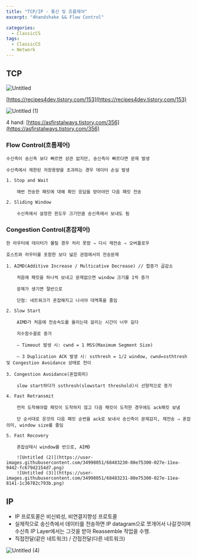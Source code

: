 ```yaml
---
title: "TCP/IP - 통신 및 흐름제어"
excerpt: "4handshake && Flow Control"

categories:
  - ClassicCS
tags:
  - ClassicCS
  - Network
---
```


## TCP

![Untitled](https://user-images.githubusercontent.com/34998051/68483233-817fe980-027e-11ea-8b69-954765d3bf3f.png)  

[https://recipes4dev.tistory.com/153](https://recipes4dev.tistory.com/153)

![Untitled (1)](https://user-images.githubusercontent.com/34998051/68483229-80e75300-027e-11ea-9315-6cc96f08d5b4.png)  

4 hand: [https://asfirstalways.tistory.com/356](https://asfirstalways.tistory.com/356)

### Flow Control(흐름제어)

    수신측이 송신측 보다 빠르면 상관 없지만, 송신측이 빠르다면 문제 발생

    수신측에서 제한된 저장용량을 초과하는 경우 데이터 손실 발생

    1. Stop and Wait

        매번 전송한 패킷에 대해 확인 응답을 받아야만 다음 패킷 전송

    2. Sliding Window

        수신측에서 설정한 윈도우 크기만큼 송신측에서 보내도 됨

### Congestion Control(혼잡제어)

    한 라우터에 데이터가 몰릴 경우 처리 못함 ⇒ 다시 재전송 ⇒ 오버플로우

    호스트와 라우터를 포함한 보다 넓은 관점에서의 전송문제

    1. AIMD(Additive Increase / Multicative Decrease) // 합증가 곱감소

        처음에 패킷을 하나씩 보내고 문제없으면 window 크기를 1씩 증가

        문제가 생기면 절반으로

        단점: 네트워크가 혼잡해지고 나서야 대역폭을 줄임

    2. Slow Start

        AIMD가 처음에 전송속도를 올리는데 걸리는 시간이 너무 길다

        지수함수꼴로 증가

        – Timeout 발생 시: cwnd = 1 MSS(Maximum Segment Size)

        – 3 Duplication ACK 발생 시: ssthresh = 1/2 window, cwnd=ssthtresh 및 Congestion Avoidance 상태로 천이

    3. Congestion Avoidance(혼잡회피)

        slow start하다가 ssthresh(slowstart threshold)시 선형적으로 증가

    4. Fast Retransmit

        먼저 도착해야할 패킷이 도착하지 않고 다음 패킷이 도착한 경우에도 ack패킷 보냄

        단 순서대로 온것의 다음 패킷 순번을 ack로 보내서 송신측이 문제감지, 재전송 ⇒ 혼잡의미, window size를 줄임

    5. Fast Recovery

        혼잡상태시 window를 반으로, AIMD

        ![Untitled (2)](https://user-images.githubusercontent.com/34998051/68483230-80e75300-027e-11ea-9442-fc679d2154d7.png)  
        ![Untitled (3)](https://user-images.githubusercontent.com/34998051/68483231-80e75300-027e-11ea-8141-1c36782c793b.png)  

## IP

- IP 프로토콜은 비신뢰성, 비연결지향성 프로토콜
- 실제적으로 송신측에서 데이터를 전송하면 IP datagram으로 쪼개어서 나갈것이며 수신측 IP Layer에서는 그것을 받아 Reassemble 작업을 수행.
- 직접전달(같은 네트워크) / 간접전달(다른 네트워크)

![Untitled (4)](https://user-images.githubusercontent.com/34998051/68483232-80e75300-027e-11ea-9426-7eb06b1b9685.png)
